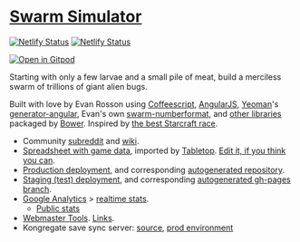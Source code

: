 # [Swarm Simulator](https://www.swarmsim.com)

[![Netlify Status](https://api.netlify.com/api/v1/badges/70438cbc-039c-4d05-9f5b-f1a7fc26d0fc/deploy-status)](https://app.netlify.com/sites/swarmsim-www/deploys)
[![Netlify Status](https://api.netlify.com/api/v1/badges/98a6d6c6-0c3d-4113-b2fc-5ff063dfe631/deploy-status)](https://app.netlify.com/sites/swarmsim-preprod/deploys)

[![Open in Gitpod](https://gitpod.io/button/open-in-gitpod.svg)](https://gitpod.io/#https://github.com/swarmsim/swarm)

<!-- [![Dependency Status](https://david-dm.org/swarmsim/swarm.svg)](https://david-dm.org/swarmsim/swarm) -->
<!-- [![devDependency Status](https://david-dm.org/swarmsim/swarm/dev-status.svg)](https://david-dm.org/swarmsim/swarm#info=devDependencies) -->
<!-- [![Bower dependency Status](https://gemnasium.com/swarmsim/swarm.svg)](https://gemnasium.com/swarmsim/swarm) -->

Starting with only a few larvae and a small pile of meat, build a merciless swarm of trillions of giant alien bugs.

Built with love by Evan Rosson using
[Coffeescript](http://coffeescript.org),
[AngularJS](https://angularjs.org),
[Yeoman](http://yeoman.io)'s [generator-angular](https://github.com/yeoman/generator-angular),
Evan's own [swarm-numberformat](https://github.com/erosson/swarm-numberformat),
and [other libraries](https://github.com/swarmsim/swarm/blob/master/bower.json)
packaged by [Bower](http://bower.io/).
Inspired by [the best Starcraft race](http://us.battle.net/sc2/en/game/race/zerg/ "I haven't violated copyright I think, please don't sue me Blizz").

- Community [subreddit](http://www.reddit.com/r/swarmsim/) and [wiki](http://www.reddit.com/r/swarmsim/wiki/).
- [Spreadsheet with game data](https://docs.google.com/spreadsheets/d/1ughCy983eK-SPIcDYPsjOitVZzY10WdI2MGGrmxzxF4/pubhtml),
  imported by [Tabletop](https://github.com/jsoma/tabletop).
  [Edit it, if you think you can](https://docs.google.com/spreadsheets/d/1ughCy983eK-SPIcDYPsjOitVZzY10WdI2MGGrmxzxF4/edit "spoiler: you can't").
- [Production deployment](https://swarmsim.github.io/),
  and corresponding [autogenerated repository](https://github.com/swarmsim/swarmsim.github.io "grunt deploy-prod").
- [Staging (test) deployment](https://staging.swarmsim.com),
  and corresponding [autogenerated gh-pages branch](https://github.com/swarmsim-staging/swarmsim-staging.github.io/tree/master "grunt deploy-staging").
- [Google Analytics](https://www.google.com/analytics/web/?hl=en#report/visitors-overview/a53523462w86246489p89488811/) >
  [realtime stats](https://www.google.com/analytics/web/?hl=en#realtime/rt-overview/a53523462w86246489p89488811/).
  - [Public stats](http://www.seethestats.com/site/swarmsim.github.io/STSlT5DxvZf)
- [Webmaster Tools](https://www.google.com/webmasters/tools/dashboard?hl=en&siteUrl=http://swarmsim.github.io/&authuser=0). [Links](https://www.google.com/webmasters/tools/external-links?hl=en&siteUrl=http://swarmsim.github.io/&authuser=0).
- Kongregate save sync server: [source](https://github.com/swarmsim/swarm-server), [prod environment](https://console.aws.amazon.com/elasticbeanstalk/home?region=us-east-1#/application/overview?applicationName=swarm-server)
